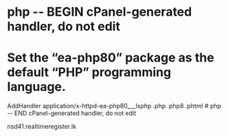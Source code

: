 
# php -- BEGIN cPanel-generated handler, do not edit
# Set the “ea-php80” package as the default “PHP” programming language.
<IfModule mime_module>
  AddHandler application/x-httpd-ea-php80___lsphp .php .php8 .phtml
</IfModule>
# php -- END cPanel-generated handler, do not edit



nsd41.realtimeregister.lk